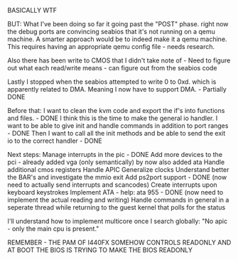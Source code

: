 BASICALLY WTF

BUT:
What I've been doing so far it going past the "POST" phase. right now the debug ports are convincing seabios
that it's not running on a qemu machine. A smarter approach would be to indeed make it a qemu machine.
This requires having an appropriate qemu config file - needs research.

Also there has been write to CMOS that I didn't take note of - Need to figure out what each read/write means - can figure out from the seabios code

Lastly I stopped when the seabios attempted to write 0 to 0xd. which is apparently related to DMA.
Meaning I now have to support DMA. - Partially DONE

Before that:
I want to clean the kvm code and export the if's into functions and files. - DONE
I think this is the time to make the general io handler. I want to be able to give init and handle commands in addition to port ranges - DONE
Then I want to call all the init methods and be able to send the exit io to the correct handler - DONE

Next steps:
Manage interrupts in the pic - DONE
Add more devices to the pci - already added vga (only semantically) by now also added ata
Handle additional cmos registers
Handle APIC
Generalize clocks
Understand better the BAR's and investigate the mmio exit
Add ps2port support - DONE (now need to actually send interrupts and scancodes)
Create interrupts upon keyboard keystrokes
Implement ATA - help: ata 955 - DONE (now need to implement the actual reading and writing)
Handle commands in general in a seperate thread while returning to the guest kernel that polls for the status


I'll understand how to implement multicore once I search globally: "No apic - only the main cpu is present."

REMEMBER - THE PAM OF I440FX SOMEHOW CONTROLS READONLY AND AT BOOT THE BIOS IS TRYING TO MAKE THE BIOS READONLY